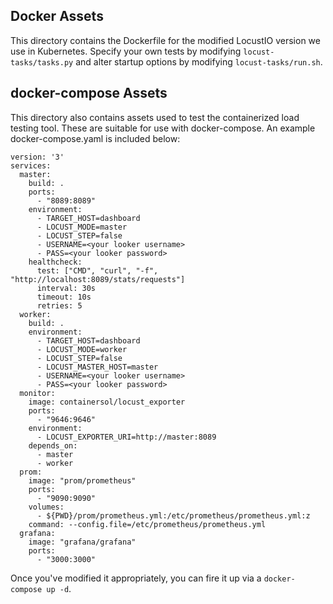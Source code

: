 ## Docker Assets

This directory contains the Dockerfile for the modified LocustIO version we use in Kubernetes. Specify your own tests by
modifying `locust-tasks/tasks.py` and alter startup options by modifying `locust-tasks/run.sh`.


## docker-compose Assets

This directory also contains assets used to test the containerized load testing tool. These are suitable for use with docker-compose. An
example docker-compose.yaml is included below:

```
version: '3'
services:
  master:
    build: .
    ports:
      - "8089:8089"
    environment:
      - TARGET_HOST=dashboard
      - LOCUST_MODE=master
      - LOCUST_STEP=false
      - USERNAME=<your looker username>
      - PASS=<your looker password>
    healthcheck:
      test: ["CMD", "curl", "-f", "http://localhost:8089/stats/requests"]
      interval: 30s
      timeout: 10s
      retries: 5
  worker:
    build: .
    environment:
      - TARGET_HOST=dashboard
      - LOCUST_MODE=worker
      - LOCUST_STEP=false
      - LOCUST_MASTER_HOST=master
      - USERNAME=<your looker username>
      - PASS=<your looker password>
  monitor:
    image: containersol/locust_exporter
    ports:
      - "9646:9646"
    environment:
      - LOCUST_EXPORTER_URI=http://master:8089
    depends_on:
      - master
      - worker
  prom:
    image: "prom/prometheus"
    ports:
      - "9090:9090"
    volumes: 
      - ${PWD}/prom/prometheus.yml:/etc/prometheus/prometheus.yml:z
    command: --config.file=/etc/prometheus/prometheus.yml
  grafana:
    image: "grafana/grafana"
    ports:
      - "3000:3000"
```

Once you've modified it appropriately, you can fire it up via a `docker-compose up -d`.

